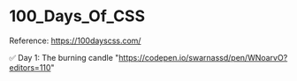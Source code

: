 # 100_Days_Of_CSS

Reference: https://100dayscss.com/

✅ Day 1:
The burning candle "https://codepen.io/swarnassd/pen/WNoarvO?editors=110" 

